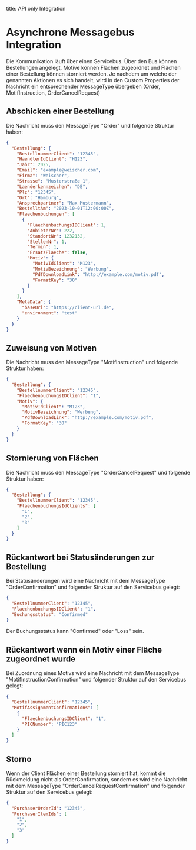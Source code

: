 title: API only Integration

# Asynchrone Messagebus Integration

Die Kommunikation läuft über einen Servicebus. Über den Bus können Bestellungen angelegt, Motive können Flächen zugeordnet und Flächen einer Bestellung können storniert werden. Je nachdem um welche der genannten Aktionen es sich handelt, wird in den Custom Properties der Nachricht ein entsprechender MessageType übergeben (Order, MotifInstruction, OrderCancelRequest)

## Abschicken einer Bestellung

Die Nachricht muss den MessageType "Order" und folgende Struktur haben:


```json
{
  "Bestellung": {
    "BestellnummerClient": "12345",
    "HaendlerIdClient": "H123",
    "Jahr": 2025,
    "Email": "example@weischer.com",
    "Firma": "Weischer",
    "Strasse": "Musterstraße 1",
    "Laenderkennzeichen": "DE",
    "Plz": "12345",
    "Ort": "Hamburg",
    "Ansprechpartner": "Max Mustermann",
    "BestelltAm": "2023-10-01T12:00:00Z",
    "Flaechenbuchungen": [
      {
        "FlaechenbuchungsIDClient": 1,
        "AnbieterNr": 222,
        "StandortNr": 1232132,
        "StellenNr": 1,
        "Termin": 1,
        "ErsatzFlaeche": false,
        "Motiv": {
          "MotivIdClient": "M123",
          "MotivBezeichnung": "Werbung",
          "PdfDownloadLink": "http://example.com/motiv.pdf",
          "FormatKey": "30"
        }
      }
    ],
    "MetaData": {
      "baseUrl": "https://client-url.de",
      "environment": "test"
    }
  }
}

```

## Zuweisung von Motiven

Die Nachricht muss den MessageType "MotifInstruction" und folgende Struktur haben:

```json
{
  "Bestellung": {
    "BestellnummerClient": "12345",
    "FlaechenbuchungsIDClient": "1",
    "Motiv": {
      "MotivIdClient": "M123",
      "MotivBezeichnung": "Werbung",
      "PdfDownloadLink": "http://example.com/motiv.pdf",
      "FormatKey": "30"
    }
  }
}
```

## Stornierung von Flächen

Die Nachricht muss den MessageType "OrderCancelRequest" und folgende Struktur haben:

```json
{
  "Bestellung": {
    "BestellnummerClient": "12345",
    "FlaechenbuchungsIdClients": [
      "1",
      "2",
      "3"
    ]
  }
}
```

## Rückantwort bei Statusänderungen zur Bestellung

Bei Statusänderungen wird eine Nachricht mit dem MessageType "OrderConfirmation" und folgender Struktur auf den Servicebus gelegt:

```json
{
  "BestellnummerClient": "12345",
  "FlaechenbuchungsIDClient": "1",
  "Buchungsstatus": "Confirmed"
}
```

Der Buchungsstatus kann "Confirmed" oder "Loss" sein.

## Rückantwort wenn ein Motiv einer Fläche zugeordnet wurde

Bei Zuordnung eines Motivs wird eine Nachricht mit dem MessageType "MotifInstructionConfirmation" und folgender Struktur auf den Servicebus gelegt:

```json
{
  "BestellnummerClient": "12345",
  "MotifAssignmentConfirmations": [
    {
      "FlaechenbuchungsIDClient": "1",
      "PICNumber": "PIC123"
    }
  ]
}
```

## Storno

Wenn der Client Flächen einer Bestellung storniert hat, kommt die Rückmeldung nicht als OrderConfirmation, sondern es wird eine Nachricht mit dem MessageType "OrderCancelRequestConfirmation" und folgender Struktur auf den Servicebus gelegt:

```json
{
  "PurchaserOrderId": "12345",
  "PurchaserItemIds": [
    "1",
    "2",
    "3"
  ]
}
```